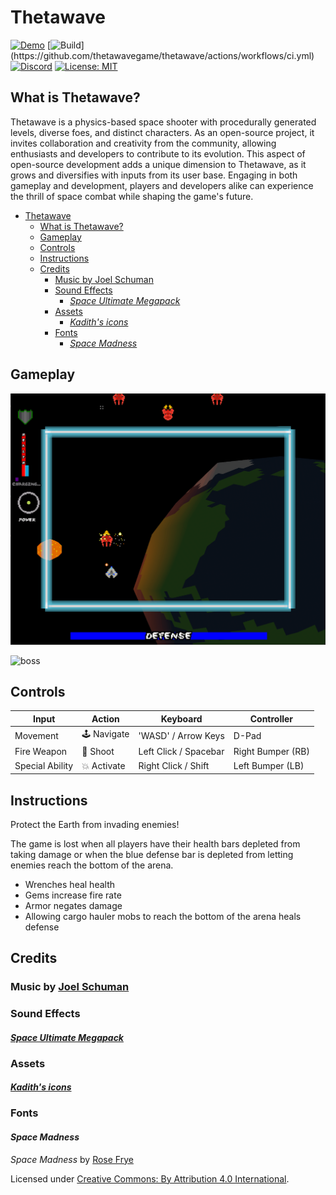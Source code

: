 # Thetawave
[![Demo](https://img.shields.io/badge/Demo-Play%20Now%21-blue)](https://thetawave.metalmancy.tech)
[![Build](https://github.com/thetawavegame/thetawave/actions/workflows/ci.yml/badge.svg?)](https://github.com/thetawavegame/thetawave/actions/workflows/ci.yml)
[![Discord](https://img.shields.io/badge/chat-on%20discord-green.svg?logo=discord&logoColor=fff&labelColor=1e1c24&color=8d5b3f)](https://discord.gg/4smxjcheE5)
[![License: MIT](https://img.shields.io/badge/License-MIT-yellow.svg)](https://opensource.org/licenses/MIT)

## What is Thetawave?

Thetawave is a physics-based space shooter with procedurally generated levels, diverse foes, and distinct characters. As an open-source project, it invites collaboration and creativity from the community, allowing enthusiasts and developers to contribute to its evolution. This aspect of open-source development adds a unique dimension to Thetawave, as it grows and diversifies with inputs from its user base. Engaging in both gameplay and development, players and developers alike can experience the thrill of space combat while shaping the game's future.

- [Thetawave](#thetawave)
  - [What is Thetawave?](#what-is-thetawave)
  - [Gameplay](#gameplay)
  - [Controls](#controls)
  - [Instructions](#instructions)
  - [Credits](#credits)
    - [Music by Joel Schuman](#music-by-joel-schuman)
    - [Sound Effects](#sound-effects)
      - [*Space Ultimate Megapack*](#space-ultimate-megapack)
    - [Assets](#assets)
      - [*Kadith's icons*](#kadiths-icons)
    - [Fonts](#fonts)
      - [*Space Madness*](#space-madness)

## Gameplay

![formation_spawn](assets/images/formation_spawn.gif)

![boss](assets/images/boss.gif)

## Controls

| Input           | Action     | Keyboard              | Controller        |
| --------------- | ---------- | --------------------- | ----------------- |
| Movement        | 🕹️ Navigate | 'WASD' / Arrow Keys   | D-Pad             |
| Fire Weapon     | 🔫 Shoot    | Left Click / Spacebar | Right Bumper (RB) |
| Special Ability | 💥 Activate | Right Click / Shift   | Left Bumper (LB)  |

## Instructions

Protect the Earth from invading enemies!

The game is lost when all players have their health bars depleted from taking damage or when the blue defense bar is depleted from letting enemies reach the bottom of the arena.

- Wrenches heal health
- Gems increase fire rate
- Armor negates damage
- Allowing cargo hauler mobs to reach the bottom of the arena heals defense

## Credits

### Music by [Joel Schuman](https://joelhasa.site/)

### Sound Effects

#### [*Space Ultimate Megapack*](https://gamesupply.itch.io/ultimate-space-game-mega-asset-package)

### Assets

#### [*Kadith's icons*](https://kadith.itch.io/kadiths-free-icons)

### Fonts

#### *Space Madness*

*Space Madness* by [Rose Frye](https://modernmodron.itch.io/)

Licensed under [Creative Commons: By Attribution 4.0 International](http://creativecommons.org/licenses/by/4.0/).
